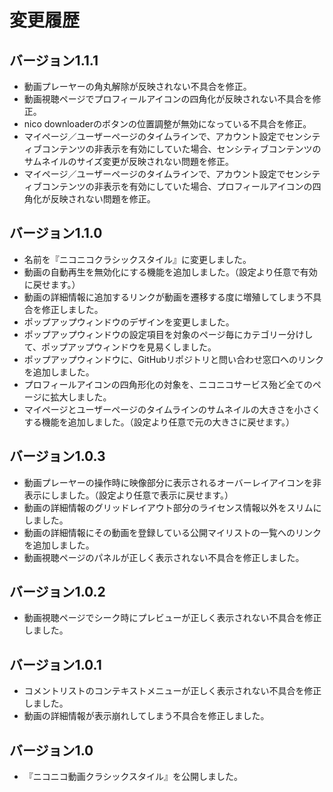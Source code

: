 # 変更履歴

## バージョン1.1.1

- 動画プレーヤーの角丸解除が反映されない不具合を修正。
- 動画視聴ページでプロフィールアイコンの四角化が反映されない不具合を修正。
- nico downloaderのボタンの位置調整が無効になっている不具合を修正。
- マイページ／ユーザーページのタイムラインで、アカウント設定でセンシティブコンテンツの非表示を有効にしていた場合、センシティブコンテンツのサムネイルのサイズ変更が反映されない問題を修正。
- マイページ／ユーザーページのタイムラインで、アカウント設定でセンシティブコンテンツの非表示を有効にしていた場合、プロフィールアイコンの四角化が反映されない問題を修正。

## バージョン1.1.0

- 名前を『ニコニコクラシックスタイル』に変更しました。
- 動画の自動再生を無効化にする機能を追加しました。（設定より任意で有効に戻せます。）
- 動画の詳細情報に追加するリンクが動画を遷移する度に増殖してしまう不具合を修正しました。
- ポップアップウィンドウのデザインを変更しました。
- ポップアップウィンドウの設定項目を対象のページ毎にカテゴリー分けして、ポップアップウィンドウを見易くしました。
- ポップアップウィンドウに、GitHubリポジトリと問い合わせ窓口へのリンクを追加しました。
- プロフィールアイコンの四角形化の対象を、ニコニコサービス殆ど全てのページに拡大しました。
- マイページとユーザーページのタイムラインのサムネイルの大きさを小さくする機能を追加しました。（設定より任意で元の大きさに戻せます。）

## バージョン1.0.3

- 動画プレーヤーの操作時に映像部分に表示されるオーバーレイアイコンを非表示にしました。（設定より任意で表示に戻せます。）
- 動画の詳細情報のグリッドレイアウト部分のライセンス情報以外をスリムにしました。
- 動画の詳細情報にその動画を登録している公開マイリストの一覧へのリンクを追加しました。
- 動画視聴ページのパネルが正しく表示されない不具合を修正しました。

## バージョン1.0.2

- 動画視聴ページでシーク時にプレビューが正しく表示されない不具合を修正しました。

## バージョン1.0.1

- コメントリストのコンテキストメニューが正しく表示されない不具合を修正しました。
- 動画の詳細情報が表示崩れしてしまう不具合を修正しました。

## バージョン1.0

- 『ニコニコ動画クラシックスタイル』を公開しました。